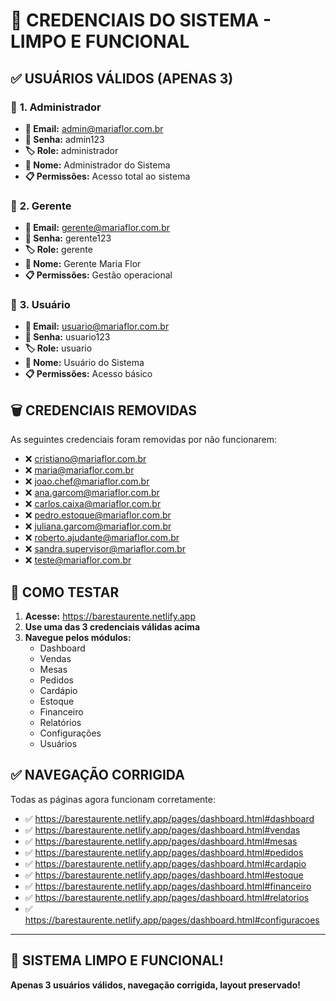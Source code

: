 # 🔑 **CREDENCIAIS DO SISTEMA - LIMPO E FUNCIONAL**

## ✅ **USUÁRIOS VÁLIDOS (APENAS 3)**

### 👤 **1. Administrador**
- **📧 Email:** admin@mariaflor.com.br
- **🔑 Senha:** admin123
- **🏷️ Role:** administrador
- **👤 Nome:** Administrador do Sistema
- **📋 Permissões:** Acesso total ao sistema

### 👤 **2. Gerente**
- **📧 Email:** gerente@mariaflor.com.br
- **🔑 Senha:** gerente123
- **🏷️ Role:** gerente
- **👤 Nome:** Gerente Maria Flor
- **📋 Permissões:** Gestão operacional

### 👤 **3. Usuário**
- **📧 Email:** usuario@mariaflor.com.br
- **🔑 Senha:** usuario123
- **🏷️ Role:** usuario
- **👤 Nome:** Usuário do Sistema
- **📋 Permissões:** Acesso básico

## 🗑️ **CREDENCIAIS REMOVIDAS**

As seguintes credenciais foram removidas por não funcionarem:
- ❌ cristiano@mariaflor.com.br
- ❌ maria@mariaflor.com.br
- ❌ joao.chef@mariaflor.com.br
- ❌ ana.garcom@mariaflor.com.br
- ❌ carlos.caixa@mariaflor.com.br
- ❌ pedro.estoque@mariaflor.com.br
- ❌ juliana.garcom@mariaflor.com.br
- ❌ roberto.ajudante@mariaflor.com.br
- ❌ sandra.supervisor@mariaflor.com.br
- ❌ teste@mariaflor.com.br

## 🔄 **COMO TESTAR**

1. **Acesse:** https://barestaurente.netlify.app
2. **Use uma das 3 credenciais válidas acima**
3. **Navegue pelos módulos:**
   - Dashboard
   - Vendas
   - Mesas
   - Pedidos
   - Cardápio
   - Estoque
   - Financeiro
   - Relatórios
   - Configurações
   - Usuários

## ✅ **NAVEGAÇÃO CORRIGIDA**

Todas as páginas agora funcionam corretamente:
- ✅ https://barestaurente.netlify.app/pages/dashboard.html#dashboard
- ✅ https://barestaurente.netlify.app/pages/dashboard.html#vendas
- ✅ https://barestaurente.netlify.app/pages/dashboard.html#mesas
- ✅ https://barestaurente.netlify.app/pages/dashboard.html#pedidos
- ✅ https://barestaurente.netlify.app/pages/dashboard.html#cardapio
- ✅ https://barestaurente.netlify.app/pages/dashboard.html#estoque
- ✅ https://barestaurente.netlify.app/pages/dashboard.html#financeiro
- ✅ https://barestaurente.netlify.app/pages/dashboard.html#relatorios
- ✅ https://barestaurente.netlify.app/pages/dashboard.html#configuracoes

---

## 🎯 **SISTEMA LIMPO E FUNCIONAL!**
**Apenas 3 usuários válidos, navegação corrigida, layout preservado!**